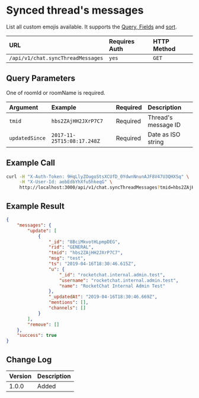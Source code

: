 # Synced thread's messages

List all custom emojis available. It supports the [Query, Fields](../../query-and-fields-info/#query-example) and [sort](../../offset-and-count-and-sort-info).

| URL                    | Requires Auth | HTTP Method |
| :--------------------- | :------------ | :---------- |
| `/api/v1/chat.syncThreadMessages` | `yes`  | `GET`  |

## Query Parameters

One of roomId or roomName is required.

| Argument | Example | Required | Description |
| :--- | :--- | :--- | :--- |
| `tmid` | `hbs2ZAjHH2JXrP7C7` | Required | Thread's message ID |
| `updatedSince` | `2017-11-25T15:08:17.248Z` | Required | Date as ISO string |

## Example Call

```bash
curl -H "X-Auth-Token: 9HqLlyZOugoStsXCUfD_0YdwnNnunAJF8V47U3QHXSq" \
     -H "X-User-Id: aobEdbYhXfu5hkeqG" \
     http://localhost:3000/api/v1/chat.syncThreadMessages?tmid=hbs2ZAjHH2JXrP7C7&updatedSince=2019-02-25T15:08:17.248Z
```

## Example Result

```json
{
    "messages": {
        "update": [
            {
                "_id": "8BciMkvotHLpmpDEG",
                "rid": "GENERAL",
                "tmid": "hbs2ZAjHH2JXrP7C7",
                "msg": "test",
                "ts": "2019-04-16T18:30:46.615Z",
                "u": {
                    "_id": "rocketchat.internal.admin.test",
                    "username": "rocketchat.internal.admin.test",
                    "name": "RocketChat Internal Admin Test"
                },
                "_updatedAt": "2019-04-16T18:30:46.669Z",
                "mentions": [],
                "channels": []
            }
        ],
        "remove": []
    },
    "success": true
}
```

## Change Log

| Version | Description |
| :--- | :--- |
| 1.0.0 | Added |